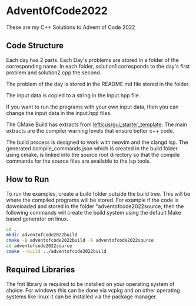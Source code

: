 # AdventOfCode2022

These are my C++ Solutions to Advent of Code 2022

## Code Structure

Each day has 2 parts. Each Day's problems are stored in a folder of the corresponding name. In each folder, solution1 corresponds to the day's first problem and solution2.cpp the second.

The problem of the day is stored in the README.md file stored in the folder.

The input data is copied to a string in the input<daynumber>.hpp file.

If you want to run the programs with your own input data, then you can change the input data in the input<day number>.hpp files.

The CMake Build has extracts from [lefticus/gui_starter_template](https://github.com/cpp-best-practices/gui_starter_template). The main extracts are the compiler warning levels that ensure better c++ code.

The build process is designed to work with neovim and the clangd lsp. The generated compile_commands.json which is created in the build folder using cmake, is linked into the source root directory so that the compile commands for the source files are available to the lsp tools. 


## How to Run

To run the examples, create a build folder outside the build tree. This will be where the compiled programs will be stored. For example if the code is downloaded and stored in the folder "adventofcode2022source, then the following commands will create the build system using the default Make based generator on linux.

```bash
cd ..
mkdir adventofcode2022build
cmake -B adventofcode2022build -S adventofcode2022source
cd adventofcode2022source
cmake --build ../adventofcode2022build
```

## Required Libraries

The fmt library is required to be installed on your operating system of choice. For windows this can be done via vcpkg and on other operating systems like linux it can be installed via the package manager. 
